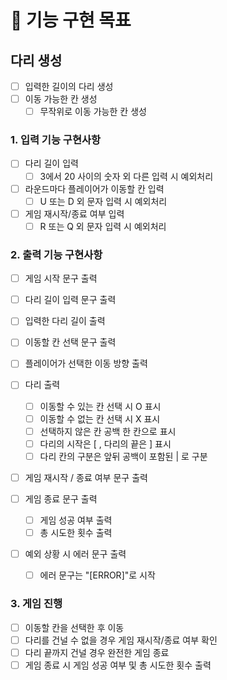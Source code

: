 # 🚀 기능 구현 목표

## 다리 생성
- [ ] 입력한 길이의 다리 생성
- [ ] 이동 가능한 칸 생성
    - [ ] 무작위로 이동 가능한 칸 생성

### 1. 입력 기능 구현사항
- [ ] 다리 길이 입력
    - [ ] 3에서 20 사이의 숫자 외 다른 입력 시 예외처리
- [ ] 라운드마다 플레이어가 이동할 칸 입력
    - [ ] U 또는 D 외 문자 입력 시 예외처리
- [ ] 게임 재시작/종료 여부 입력
    - [ ] R 또는 Q 외 문자 입력 시 예외처리

### 2. 출력 기능 구현사항
- [ ] 게임 시작 문구 출력
- [ ] 다리 길이 입력 문구 출력
- [ ] 입력한 다리 길이 출력
- [ ] 이동할 칸 선택 문구 출력
- [ ] 플레이어가 선택한 이동 방향 출력

- [ ] 다리 출력
  - [ ] 이동할 수 있는 칸 선택 시 O 표시
  - [ ] 이동할 수 없는 칸 선택 시 X 표시
  - [ ] 선택하지 않은 칸 공백 한 칸으로 표시
  - [ ] 다리의 시작은 [ , 다리의 끝은 ] 표시
  - [ ] 다리 칸의 구분은 앞뒤 공백이 포함된 | 로 구분

- [ ] 게임 재시작 / 종료 여부 문구 출력
- [ ] 게임 종료 문구 출력
  - [ ] 게임 성공 여부 출력
  - [ ] 총 시도한 횟수 출력
- [ ] 예외 상황 시 에러 문구 출력
  - [ ] 에러 문구는 "[ERROR]"로 시작

### 3. 게임 진행
- [ ] 이동할 칸을 선택한 후 이동
- [ ] 다리를 건널 수 없을 경우 게임 재시작/종료 여부 확인
- [ ] 다리 끝까지 건널 경우 완전한 게임 종료
- [ ] 게임 종료 시 게임 성공 여부 및 총 시도한 횟수 출력